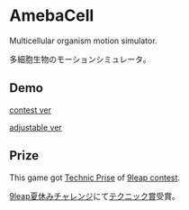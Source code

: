 AmebaCell
=========

Multicellular organism motion simulator.

多細胞生物のモーションシミュレータ。

Demo
------
[contest ver](http://9leap.net/games/4187)

[adjustable ver](http://yie.jp/garage/geometory/)

Prize
------
This game got [Technic Prise](http://wise9.jp/archives/8479) of [9leap contest](http://www.uei.co.jp/news/press-release/2014/07/04/1931/).

[9leap夏休みチャレンジ](http://www.uei.co.jp/news/press-release/2014/07/04/1931/)にて[テクニック賞](http://wise9.jp/archives/8479)受賞。
